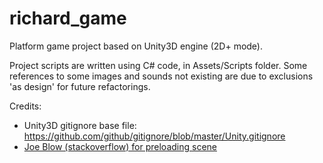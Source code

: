 # richard_game
Platform game project based on Unity3D engine (2D+ mode).

Project scripts are written using C# code, in Assets/Scripts folder. Some references to some images and sounds not existing are due to exclusions 'as design' for future refactorings.

Credits:
- Unity3D gitignore base file: https://github.com/github/gitignore/blob/master/Unity.gitignore
- <a href="http://stackoverflow.com/questions/35890932/unity-game-manager-script-works-only-one-time/35891919#35891919">Joe Blow (stackoverflow) for preloading scene</a>
